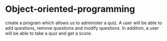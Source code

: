 # Object-oriented-programming

create a program which allows us to administer a quiz. A user will be able to
add questions, remove questions and modify questions. In addition, a user will be able to take a
quiz and get a score.
